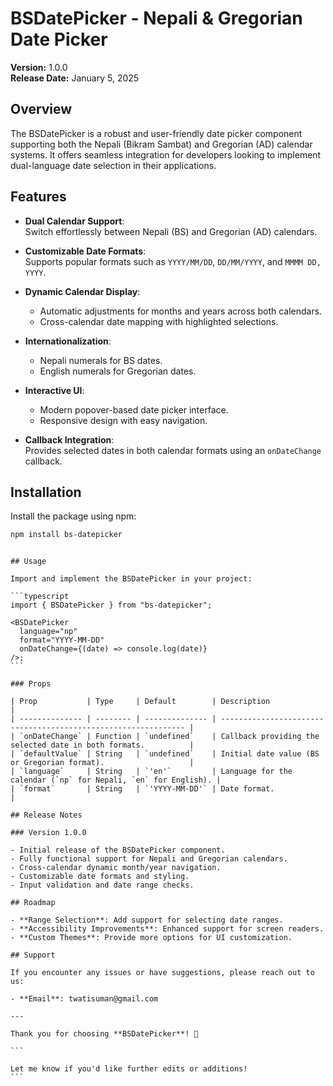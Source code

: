 # BSDatePicker - Nepali & Gregorian Date Picker

**Version:** 1.0.0  
**Release Date:** January 5, 2025

## Overview

The BSDatePicker is a robust and user-friendly date picker component supporting both the Nepali (Bikram Sambat) and Gregorian (AD) calendar systems. It offers seamless integration for developers looking to implement dual-language date selection in their applications.

## Features

- **Dual Calendar Support**:  
  Switch effortlessly between Nepali (BS) and Gregorian (AD) calendars.

- **Customizable Date Formats**:  
  Supports popular formats such as `YYYY/MM/DD`, `DD/MM/YYYY`, and `MMMM DD, YYYY`.

- **Dynamic Calendar Display**:

  - Automatic adjustments for months and years across both calendars.
  - Cross-calendar date mapping with highlighted selections.

- **Internationalization**:

  - Nepali numerals for BS dates.
  - English numerals for Gregorian dates.

- **Interactive UI**:

  - Modern popover-based date picker interface.
  - Responsive design with easy navigation.

- **Callback Integration**:  
  Provides selected dates in both calendar formats using an `onDateChange` callback.

## Installation

Install the package using npm:

```bash
npm install bs-datepicker
```

````

## Usage

Import and implement the BSDatePicker in your project:

```typescript
import { BSDatePicker } from "bs-datepicker";

<BSDatePicker
  language="np"
  format="YYYY-MM-DD"
  onDateChange={(date) => console.log(date)}
/>;
```

### Props

| Prop           | Type     | Default        | Description                                                    |
| -------------- | -------- | -------------- | -------------------------------------------------------------- |
| `onDateChange` | Function | `undefined`    | Callback providing the selected date in both formats.          |
| `defaultValue` | String   | `undefined`    | Initial date value (BS or Gregorian format).                   |
| `language`     | String   | `'en'`         | Language for the calendar (`np` for Nepali, `en` for English). |
| `format`       | String   | `'YYYY-MM-DD'` | Date format.                                                   |

## Release Notes

### Version 1.0.0

- Initial release of the BSDatePicker component.
- Fully functional support for Nepali and Gregorian calendars.
- Cross-calendar dynamic month/year navigation.
- Customizable date formats and styling.
- Input validation and date range checks.

## Roadmap

- **Range Selection**: Add support for selecting date ranges.
- **Accessibility Improvements**: Enhanced support for screen readers.
- **Custom Themes**: Provide more options for UI customization.

## Support

If you encounter any issues or have suggestions, please reach out to us:

- **Email**: twatisuman@gmail.com

---

Thank you for choosing **BSDatePicker**! 🎉

```

Let me know if you'd like further edits or additions!
```
````
